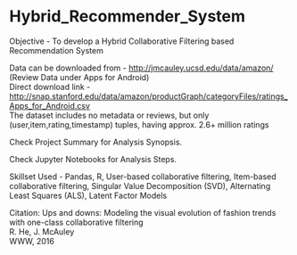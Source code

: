 # Hybrid_Recommender_System
Objective - To develop a Hybrid Collaborative Filtering based Recommendation System 

Data can be downloaded from - http://jmcauley.ucsd.edu/data/amazon/  (Review Data under Apps for Android)  
Direct download link - http://snap.stanford.edu/data/amazon/productGraph/categoryFiles/ratings_Apps_for_Android.csv  
The dataset includes no metadata or reviews, but only (user,item,rating,timestamp) tuples, having approx. 2.6+ million ratings

Check Project Summary for Analysis Synopsis.

Check Jupyter Notebooks for Analysis Steps.

Skillset Used -  Pandas, R, User-based collaborative filtering, Item-based collaborative filtering, Singular Value Decomposition (SVD),
Alternating Least Squares (ALS), Latent Factor Models

Citation:
Ups and downs: Modeling the visual evolution of fashion trends with one-class collaborative filtering  
R. He, J. McAuley  
WWW, 2016
